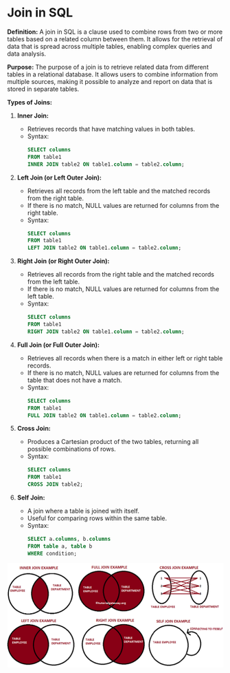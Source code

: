 # Join in SQL

**Definition:**
A join in SQL is a clause used to combine rows from two or more tables based on a related column between them.
It allows for the retrieval of data that is spread across multiple tables, enabling complex queries and data analysis.

**Purpose:**
The purpose of a join is to retrieve related data from different tables in a relational database.
It allows users to combine information from multiple sources, making it possible to analyze and report on data that is stored in separate tables.

**Types of Joins:**
1. **Inner Join:**
   - Retrieves records that have matching values in both tables.
   - Syntax:
	 ```sql
	 SELECT columns
	 FROM table1
	 INNER JOIN table2 ON table1.column = table2.column;
	 ```

2. **Left Join (or Left Outer Join):**
   - Retrieves all records from the left table and the matched records from the right table.
   - If there is no match, NULL values are returned for columns from the right table.
   - Syntax:
	 ```sql
	 SELECT columns
	 FROM table1
	 LEFT JOIN table2 ON table1.column = table2.column;
	 ```

3. **Right Join (or Right Outer Join):**
   - Retrieves all records from the right table and the matched records from the left table.
   - If there is no match, NULL values are returned for columns from the left table.
   - Syntax:
	 ```sql
	 SELECT columns
	 FROM table1
	 RIGHT JOIN table2 ON table1.column = table2.column;
	 ```
4. **Full Join (or Full Outer Join):**
   - Retrieves all records when there is a match in either left or right table records.
   - If there is no match, NULL values are returned for columns from the table that does not have a match.
   - Syntax:
	 ```sql
	 SELECT columns
	 FROM table1
	 FULL JOIN table2 ON table1.column = table2.column;
	 ```

5. **Cross Join:**
   - Produces a Cartesian product of the two tables, returning all possible combinations of rows.
   - Syntax:
	 ```sql
	 SELECT columns
	 FROM table1
	 CROSS JOIN table2;
	 ```

6. **Self Join:**
   - A join where a table is joined with itself.
   - Useful for comparing rows within the same table.
   - Syntax:
	 ```sql
	 SELECT a.columns, b.columns
	 FROM table a, table b
	 WHERE condition;
	 ```

![Join Example](./images/SQL-JOINS.png)



